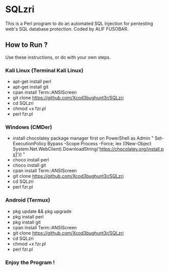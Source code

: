 # SQLzri

This is a Perl program to do an automated SQL Injection for pentesting web's SQL database protection. Coded by ALIF FUSOBAR.

## How to Run ?

Use these instructions, or do with your own steps.

### Kali Linux (Terminal Kali Linux)

- apt-get install perl
- apt-get install git
- cpan install Term::ANSIScreen
- git clone https://github.com/Xcod3bughunt3r/SQLzri
- cd SQLzri
- chmod +x fzr.pl
- perl fzr.pl

### Windows (CMDer)

- install chocolatey package manager first on PowerShell as Admin " Set-ExecutionPolicy Bypass -Scope Process -Force; iex ((New-Object System.Net.WebClient).DownloadString('https://chocolatey.org/install.ps1')) "
- choco install perl
- choco install git
- cpan install Term::ANSIScreen
- git clone https://github.com/Xcod3bughunt3r/SQLzri
- cd SQLzri
- perl fzr.pl

### Android (Termux)

- pkg update && pkg upgrade
- pkg install perl
- pkg install git
- cpan install Term::ANSIScreen
- git clone https://github.com/Xcod3bughunt3r/SQLzri
- cd SQLzri
- chmod +x fzr.pl
- perl fzr.pl

### Enjoy the Program !
